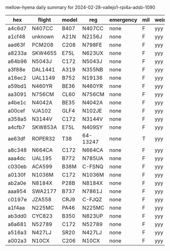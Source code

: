 mellow-hyena daily summary for 2024-02-28-vallejo1-rpi4a-adsb-1090

|hex|flight|model|reg|emergency|mil|weirdo|
|--|--|--|--|--|--|--|
|a4c6d7|N407CC|B407|N407CC|none|F|yyy|
|a1cf48|unknown|A21N|N2156J|none|F|yyy|
|aad63f|PCM208|C208|N798FE|none|F|yyy|
|a8233a|SKW4655|E75L|N623UX|none|F|yyy|
|a64b96|N5043J|C172|N5043J|none|F|yyy|
|a3f88e|DAL1441|A319|N355NB|none|F|yyy|
|a16ec2|UAL1149|B752|N19136|none|F|yyy|
|a59bd1|N460YR|BE36|N460YR|none|F|yyy|
|aa3091|N756CM|CL60|N756CM|none|F|yyy|
|a4be1c|N4042A|BE35|N4042A|none|F|yyy|
|a00cef|VJA102|GLF4|N102JE|none|F|yyy|
|a358a5|N3144V|C172|N3144V|none|F|yyy|
|a4cfb7|SKW853A|E75L|N409SY|none|F|yyy|
|ae63df|ROPER32|T38|64-13247|none|T|yyy|
|a8c348|N664CA|C172|N664CA|none|F|yyy|
|aaa4dc|UAL195|B772|N785UA|none|F|yyy|
|c030eb|ACA599|B38M|C-FSNQ|none|F|yyy|
|a0130f|N1036M|C172|N1036M|none|F|yyy|
|ab2a0e|N8184X|P28B|N8184X|none|F|yyy|
|aaa954|SWA2177|B737|N7861J|none|F|yyy|
|c0197e|JZA558|CRJ9|C-FJQZ|none|F|yyy|
|a1f4aa|N225MC|PA46|N225MC|none|F|yyy|
|ab3dd0|CYC823|B350|N823UP|none|F|yyy|
|a6a681|N52789|C172|N52789|none|F|yyy|
|a516a3|N427LJ|SR20|N427LJ|none|F|yyy|
|a002a3|N10CX|C206|N10CX|none|F|yyy|
